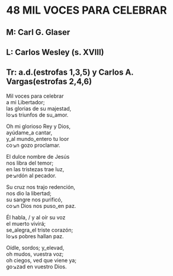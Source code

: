 # 48 MIL VOCES PARA CELEBRAR

## M: Carl G. Glaser
## L: Carlos Wesley (s. XVIII)
## Tr: a.d.(estrofas 1,3,5) y Carlos A. Vargas(estrofas 2,4,6)

  
  
Mil voces para celebrar  
a mi Libertador;  
las glorias de su majestad,  
lo↘s triunfos de su_amor.  

Oh mi glorioso Rey y Dios,  
ayúdame_a cantar,  
y_al mundo_entero tu loor  
co↘n gozo proclamar.  

El dulce nombre de Jesús  
nos libra del temor;  
en las tristezas trae luz,  
pe↘rdón al pecador.  

Su cruz nos trajo redención,  
nos dio la libertad;  
su sangre nos purificó,  
co↘n Dios nos puso_en paz.  

Él habla, / y al oír su voz  
el muerto vivirá;  
se_alegra_el triste corazón;  
lo↘s pobres hallan paz.  

Oídle, sordos; y_elevad,  
oh mudos, vuestra voz;  
oh ciegos, ved que viene ya;  
go↘zad en vuestro Dios.  

